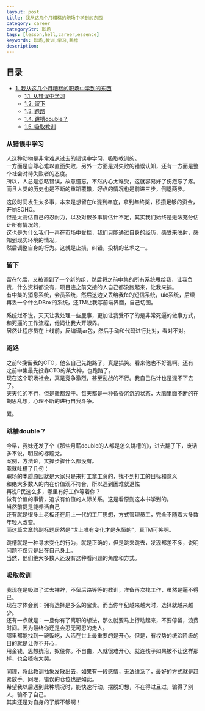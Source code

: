 ```yaml
---
layout: post
title: 我从这几个月糟糕的职场中学到的东西
category: career
categoryStr: 职场
tags: [lesson,hell,career,essence]
keywords: 职场,教训,学习,跳槽
description: 
---
```


<div id="table-of-contents">
<h2>目录</h2>
<div id="text-table-of-contents">
<ul>
<li><a href="#sec-1">1. 我从这几个月糟糕的职场中学到的东西</a>
<ul>
<li><a href="#sec-1-1">1.1. 从错误中学习</a></li>
<li><a href="#sec-1-2">1.2. 留下</a></li>
<li><a href="#sec-1-3">1.3. 跑路</a></li>
<li><a href="#sec-1-4">1.4. 跳槽double？</a></li>
<li><a href="#sec-1-5">1.5. 吸取教训</a></li>
</ul>
</li>
</ul>
</div>
</div>


### 从错误中学习<a id="sec-1-1" name="sec-1-1"></a>

人这种动物是非常难从过去的错误中学习，吸取教训的。  
一方面是自尊心难以直面失败，另外一方面是对失败的错误认知，还有一方面是整个社会对待失败者的态度。  
所以，人总是忽略错误，故意遗忘，不然内心太难受，这就容易好了伤疤忘了疼。  
而且人类的历史也是不断的重蹈覆辙，好点的情况也是前进三步，倒退两步。  

这段时间发生太多事，本来是想留在fc混到年底，拿到年终奖，积攒足够的资金，开始SOHO。  
但是太高估自己的忍耐力，以及对很多事情估计不足，其实我们始终是无法充分估计所有情况的，  
这也是为什么我们一再在市场中受挫，我们只能通过自身的经历，感受来映射，感知到现实环境的情况，  
然后调整自身的行为。这就是止损，纠错，投机的艺术之一。  

### 留下<a id="sec-1-2" name="sec-1-2"></a>

留在fc后，又被调到了一个新的组，然后将之前中集的所有系统甩给我，让我负责，什么资料都没有，项目连之前交接的人自己都没跑起来，让我来搞。  
有中集的消息系统，会员系统，然后这边又丢给我fc的短信系统，uic系统，后续再丢一个什么DBox的系统，还TM让我写前端界面，自己切图。  

系统烂不说，天天让我处理一些屁事，更加让我受不了的是非常死逼的做事方式，和死逼的工作流程，他妈让我大开眼界。  
居然让程序员在上线前，反编译jar包，然后手动和代码进行比对，看对不对。  

### 跑路<a id="sec-1-3" name="sec-1-3"></a>

之前fc挽留我的CTO，他么自己先跑路了，真是搞笑。看来他也不好混啊。还有之前中集最先投靠CTO的某大神，也跑路了。  
现在这个职场社会，真是竞争激烈，甚至乱战的不行。我自己估计也是混不下去了。  
天天忙的不行，但是撒都没干。每天都是一种昏昏沉沉的状态，大脑里面不断的在胡思乱想，心理不断的进行自我斗争。  

累。  

### 跳槽double？<a id="sec-1-4" name="sec-1-4"></a>

今早，我妹还发了个《那些月薪double的人都是怎么跳槽的》，进去翻了下，废话多不说，明显的标题党。  
案例，方法论，实操步骤什么都没有。  
我就吐槽了几句：  
职场的本质原因就是大家只是来打工拿工资的，找不到打工的目标和意义  
和绝大多数人的内在价值观不符合，所以遇到困难就退怯  
再说P民这么多，哪里有好工作等着你？  
做有价值的事情，追求有价值的人际关系，这是看原则这本书学到的。  
当然前提是能养活自己  
还有就是很多土老板还在用上一代的工厂思想，方式管理员工，完全不随着大多数年轻人改变。  
而这篇文章的副标题居然是“世上唯有变化才是永恒的”，真TM可笑啊。  

跳槽就是一种寻求变化的行为，就是正确的，但是跳来跳去，发现都差不多，说明问题不仅只是出在自己身上。  
当然，他们绝大多数人还没有这种看问题的角度和方式。  

### 吸取教训<a id="sec-1-5" name="sec-1-5"></a>

我现在是吸取了过去裸辞，不留后路等等的教训，准备再次找工作，虽然是逼不得已。  
现在才体会到：拥有选择是多么的宝贵。而当你年纪越来越大时，选择就越来越少。  
还有一点就是：一旦你有了离职的想法，那么就要马上行动起来，不要停留，浪费时间。因为最终你还是会忍无可忍的走人。    
哪里都能找到一碗饭吃，人活在世上最重要的是开心。但是，有权势的统治阶级的目的就是让你不开心，  
用金钱，思想统治，奴役你。不自由，人就很难开心。就连孩子如果被不让这样那样，也会嚎啕大哭。  

同理，将此教训抽象发散出去，如果有一段感情，无法维系了，最好的方式就是赶紧放手。同理，错误的仓位也是如此。  
希望我以后遇到此种境况时，能快速行动，摆脱幻想，不在得过且过，骗得了别人，骗不了自己。  
其实还是对自身的了解不够啊！ 
